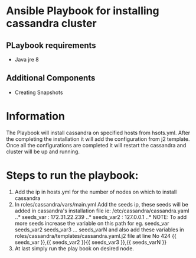 # Ansible Playbook for installing cassandra cluster

## PLaybook requirements
- Java jre 8

## Additional Components 
- Creating Snapshots

#  Information
The Playbook will install cassandra on specified hosts from hsots.yml.
After the completing the installation it will add the configuration from j2 template.
Once all the configurations are completed it will restart the cassandra and cluster will be up and running.

#  Steps to run the playbook:

1. Add the ip in hosts.yml for the number of nodes on which to install cassandra
2. In roles/cassandra/vars/main.yml 
	Add the seeds ip, these seeds will be added in cassandra's installation file ie: /etc/cassandra/cassandra.yaml
		..*	seeds_var : 172.31.22.239
		..*	seeds_var2 : 127.0.0.1
..*	NOTE: To add more seeds increase the variable on this path for eg. seeds_var seeds_var2 seeds_var3 ... seeds_varN and also add these variables in roles/cassandra/templates/cassandra.yaml.j2 file at line No 424 {{ seeds_var }},{{ seeds_var2 }}{{ seeds_var3 }},{{ seeds_varN }}
3. At last simply run the play book on desired node.
